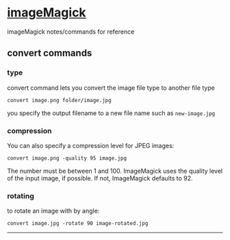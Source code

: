 # [imageMagick](http://imagemagick.org/script/index.php)
imageMagick notes/commands for reference 


## convert commands 

### type
convert command lets you convert the image file type to another file type

```
convert image.png folder/image.jpg
```
you specify the output filename to a new file name such as `new-image.jpg` 


### compression
You can also specify a compression level for JPEG images:

```
convert image.png -quality 95 image.jpg
```
The number must be between 1 and 100. ImageMagick uses the quality level of the input image, if possible. If not, ImageMagick defaults to 92.


### rotating 
to rotate an image with by angle:

```
convert image.jpg -rotate 90 image-rotated.jpg
```


--------------






